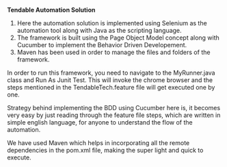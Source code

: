 **Tendable Automation Solution**

1. Here the automation solution is implemented using Selenium as the automation tool along with Java as the scripting language.
2. The framework is built using the Page Object Model concept along with Cucumber to implement the Behavior Driven Developement.
3. Maven has been used in order to manage the files and folders of the framework.
   
In order to run this framework, you need to navigate to the MyRunner.java class and Run As Junit Test. This will invoke the chrome browser and the steps mentioned in the TendableTech.feature file will get executed one by one.

Strategy behind implementing the BDD using Cucumber here is, it becomes very easy by just reading through the feature file steps, which are written in simple english language, for anyone to understand the flow of the automation.

We have used Maven which helps in incorporating all the remote dependencies in the pom.xml file, making the super light and quick to execute.
